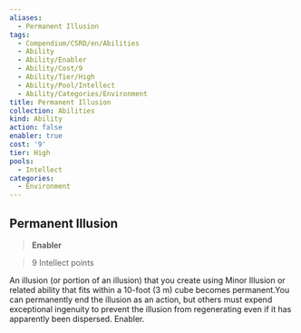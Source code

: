 ```yaml
---
aliases:
  - Permanent Illusion
tags:
  - Compendium/CSRD/en/Abilities
  - Ability
  - Ability/Enabler
  - Ability/Cost/9
  - Ability/Tier/High
  - Ability/Pool/Intellect
  - Ability/Categories/Environment
title: Permanent Illusion
collection: Abilities
kind: Ability
action: false
enabler: true
cost: '9'
tier: High
pools:
  - Intellect
categories:
  - Environment
---
```

## Permanent Illusion    
>**Enabler**    
>9 Intellect points  
    
An illusion (or portion of an illusion) that you create using Minor Illusion or related ability that fits within a 10-foot (3 m) cube becomes permanent.You can permanently end the illusion as an action, but others must expend exceptional ingenuity to prevent the illusion from regenerating even if it has apparently been dispersed. Enabler.